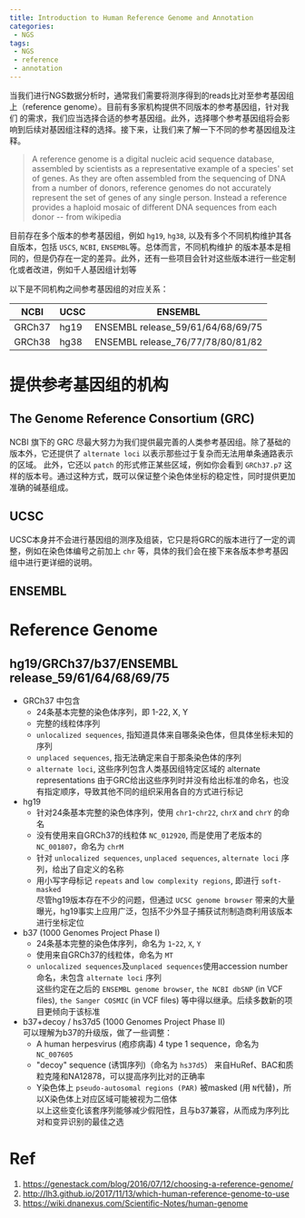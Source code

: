 ```yaml
---
title: Introduction to Human Reference Genome and Annotation
categories:
 - NGS
tags:
 - NGS
 - reference
 - annotation
---
```


当我们进行NGS数据分析时，通常我们需要将测序得到的reads比对至参考基因组上（reference genome）。目前有多家机构提供不同版本的参考基因组，针对我们
的需求，我们应当选择合适的参考基因组。此外，选择哪个参考基因组将会影响到后续对基因组注释的选择。接下来，让我们来了解一下不同的参考基因组及注释。

<!-- more -->

> A reference genome is a digital nucleic acid sequence database, assembled by scientists as a representative example of a species' 
set of genes. As they are often assembled from the sequencing of DNA from a number of donors, reference genomes do not accurately 
represent the set of genes of any single person. Instead a reference provides a haploid mosaic of different DNA sequences from 
each donor              \-- from wikipedia
  
目前存在多个版本的参考基因组，例如 `hg19`, `hg38`, 以及有多个不同机构维护其各自版本，包括 `USCS`, `NCBI`, `ENSEMBL`等。总体而言，不同机构维护
的版本基本是相同的，但是仍存在一定的差异。此外，还有一些项目会针对这些版本进行一些定制化或者改进，例如千人基因组计划等  
  
以下是不同机构之间参考基因组的对应关系：  

| NCBI | UCSC | ENSEMBL |  
| --- | --- | --- |  
| GRCh37 | hg19 | ENSEMBL release_59/61/64/68/69/75 |  
| GRCh38 | hg38 | ENSEMBL release_76/77/78/80/81/82 |  

# 提供参考基因组的机构  
## The Genome Reference Consortium (GRC)
NCBI 旗下的 GRC 尽最大努力为我们提供最完善的人类参考基因组。除了基础的版本外，它还提供了 `alternate loci` 以表示那些过于复杂而无法用单条通路表示的区域。
此外，它还以 `patch` 的形式修正某些区域，例如你会看到 `GRCh37.p7` 这样的版本号。通过这种方式，既可以保证整个染色体坐标的稳定性，同时提供更加准确的碱基组成。  
  
## UCSC  
UCSC本身并不会进行基因组的测序及组装，它只是将GRC的版本进行了一定的调整，例如在染色体编号之前加上 `chr` 等，具体的我们会在接下来各版本参考基因组中进行更详细的说明。
  
## ENSEMBL  

# Reference Genome
## hg19/GRCh37/b37/ENSEMBL release_59/61/64/68/69/75
* GRCh37 中包含  
  * 24条基本完整的染色体序列，即 1-22, X, Y  
  * 完整的线粒体序列  
  * `unlocalized sequences`, 指知道具体来自哪条染色体，但具体坐标未知的序列  
  * `unplaced sequences`, 指无法确定来自于那条染色体的序列  
  * `alternate loci`, 这些序列包含人类基因组特定区域的 alternate representations
由于GRC给出这些序列时并没有给出标准的命名，也没有指定顺序，导致其他不同的组织采用各自的方式进行标记  
* hg19  
  * 针对24条基本完整的染色体序列，使用 `chr1`-`chr22`, `chrX` and `chrY` 的命名  
  * 没有使用来自GRCh37的线粒体 `NC_012920`, 而是使用了老版本的 `NC_001807`，命名为 `chrM`  
  * 针对 `unlocalized sequences`, `unplaced sequences`, `alternate loci` 序列，给出了自定义的名称  
  * 用小写字母标记 `repeats` and `low complexity regions`, 即进行 `soft-masked`  
尽管hg19版本存在不少的问题，但通过 `UCSC genome browser` 带来的大量曝光，hg19事实上应用广泛，包括不少外显子捕获试剂制造商利用该版本进行坐标定位  
* b37 (1000 Genomes Project Phase I)  
  * 24条基本完整的染色体序列，命名为 `1`-`22`, `X`, `Y`  
  * 使用来自GRCh37的线粒体，命名为 `MT`  
  * `unlocalized sequences`及`unplaced sequences`使用accession number命名，未包含 `alternate loci` 序列  
这些约定在之后的 `ENSEMBL genome browser`, `the NCBI dbSNP` (in VCF files), `the Sanger COSMIC` (in VCF files) 等中得以继承。后续多数新的项目更倾向于该标准  
* b37+decoy / hs37d5 (1000 Genomes Project Phase II)  
可以理解为b37的升级版，做了一些调整：  
  * A human herpesvirus (疱疹病毒) 4 type 1 sequence，命名为 `NC_007605`  
  * "decoy" sequence (诱饵序列)（命名为 `hs37d5`） 来自HuRef、BAC和质粒克隆和NA12878，可以提高序列比对的正确率  
  * Y染色体上 `pseudo-autosomal regions (PAR)` 被masked (用 `N`代替)，所以X染色体上对应区域可能被视为二倍体  
以上这些变化该套序列能够减少假阳性，且与b37兼容，从而成为序列比对和变异识别的最佳之选
  
# Ref
1. https://genestack.com/blog/2016/07/12/choosing-a-reference-genome/  
2. http://lh3.github.io/2017/11/13/which-human-reference-genome-to-use  
3. https://wiki.dnanexus.com/Scientific-Notes/human-genome  


